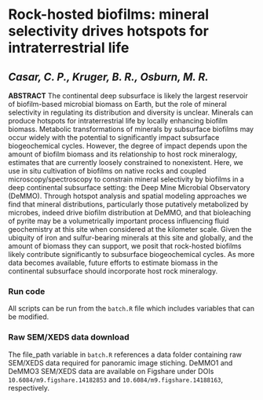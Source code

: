 # Rock-hosted biofilms: mineral selectivity drives hotspots for intraterrestrial life
## ***Casar, C. P., Kruger, B. R., Osburn, M. R.***

**ABSTRACT**
	The continental deep subsurface is likely the largest reservoir of biofilm-based microbial biomass on Earth, but the role of mineral selectivity in regulating its distribution and diversity is unclear. Minerals can produce hotspots for intraterrestrial life by locally enhancing biofilm biomass. Metabolic transformations of minerals by subsurface biofilms may occur widely with the potential to significantly impact subsurface biogeochemical cycles. However, the degree of impact depends upon the amount of biofilm biomass and its relationship to host rock mineralogy, estimates that are currently loosely constrained to nonexistent. Here, we use in situ cultivation of biofilms on native rocks and coupled microscopy/spectroscopy to constrain mineral selectivity by biofilms in a deep continental subsurface setting: the Deep Mine Microbial Observatory (DeMMO). Through hotspot analysis and spatial modeling approaches we find that mineral distributions, particularly those putatively metabolized by microbes, indeed drive biofilm distribution at DeMMO, and that bioleaching of pyrite may be a volumetrically important process influencing fluid geochemistry at this site when considered at the kilometer scale. Given the ubiquity of iron and sulfur-bearing minerals at this site and globally, and the amount of biomass they can support, we posit that rock-hosted biofilms likely contribute significantly to subsurface biogeochemical cycles. As more data becomes available, future efforts to estimate biomass in the continental subsurface should incorporate host rock mineralogy.


### Run code

All scripts can be run from the `batch.R` file which includes variables that can be modified. 

### Raw SEM/XEDS data download

The file_path variable in `batch.R` references a data folder containing raw SEM/XEDS data required for panoramic image stiching. DeMMO1 and DeMMO3 SEM/XEDS data are available on Figshare under DOIs `10.6084/m9.figshare.14182853` and `10.6084/m9.figshare.14188163`, respectively. 